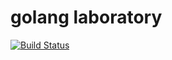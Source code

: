 # golang laboratory

[![Build Status](https://travis-ci.org/colindev/x.svg?branch=master)](https://travis-ci.org/colindev/x)
